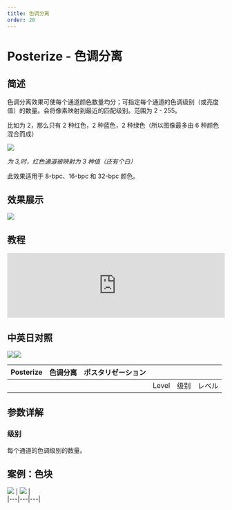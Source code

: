 ```yaml
---
title: 色调分离
order: 20
---
```


# Posterize - 色调分离

## 简述

色调分离效果可使每个通道颜色数量均分；可指定每个通道的色调级别（或亮度值）的数量。会将像素映射到最近的匹配级别。范围为 2 - 255。

比如为 2，那么只有 2 种红色，2 种蓝色，2 种绿色（所以图像最多由 6 种颜色混合而成）

![](https://cdn.yuelili.com/20220102010715.png)

_为 3,时，红色通道被映射为 3 种值（还有个白）_

此效果适用于 8-bpc、16-bpc 和 32-bpc 颜色。

## 效果展示

![](https://cdn.yuelili.com/20220102010608.png)

## 教程

<iframe src="https://player.bilibili.com/player.html?bvid=BV1e34y1X7Vj&page=58&high_quality=1" width="100%" allowfullscreen="allowfullscreen" frameborder="0"></iframe>

## 中英日对照

![](https://mir.yuelili.com/user/AE/effects/AE-Effects-Stylize-Posterize.png)![](https://mir.yuelili.com/user/AE/effects/AE-Effects-Stylize-Posterize_cn.png)

| Posterize | 色调分离 | ポスタリゼーション |       |      |        |
| --------- | -------- | ------------------ | ----- | ---- | ------ |
|           |          |                    | Level | 级别 | レベル |

## 参数详解

### 级别

每个通道的色调级别的数量。

## 案例：色块

![](https://cdn.yuelili.com/20220102010301.png) |
![](https://cdn.yuelili.com/20220102010334.png) |  
|---|---|---|

